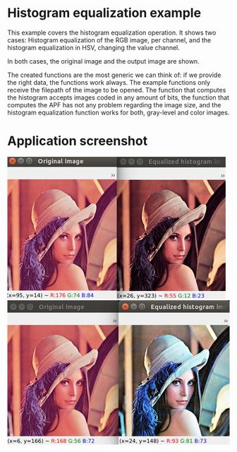 # Histogram equalization example
This example covers the histogram equalization operation. It shows two cases:
Histogram equalization of the RGB image, per channel, and the histogram equalization
in HSV, changing the value channel.

In both cases, the original image and the output image are shown.

The created functions are the most generic we can think of: if we provide the right
data, the functions work always. The example functions only receive the filepath
of the image to be opened. The function that computes the histogram accepts images
coded in any amount of bits, the function that computes the APF has not any
problem regarding the image size, and the histogram equalization function
works for both, gray-level and color images.

# Application screenshot
![app screenshot](/OpenCVExamples/14_HistogramEqualizationExample/images/HSVEqualization.png)
![app screenshot](/OpenCVExamples/14_HistogramEqualizationExample/images/RGBEqualization.png)
